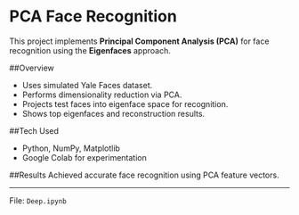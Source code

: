 # PCA Face Recognition

This project implements **Principal Component Analysis (PCA)** for face recognition using the **Eigenfaces** approach.

##Overview
- Uses simulated Yale Faces dataset.
- Performs dimensionality reduction via PCA.
- Projects test faces into eigenface space for recognition.
- Shows top eigenfaces and reconstruction results.

##Tech Used
- Python, NumPy, Matplotlib
- Google Colab for experimentation

##Results
Achieved accurate face recognition using PCA feature vectors.

---

 File: `Deep.ipynb`

